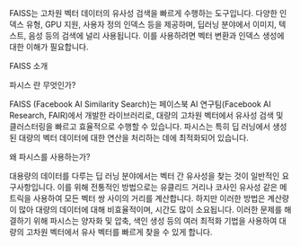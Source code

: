 FAISS는 고차원 벡터 데이터의 유사성 검색을 빠르게 수행하는 도구입니다.
다양한 인덱스 유형, GPU 지원, 사용자 정의 인덱스 등을 제공하며, 딥러닝 분야에서 이미지, 텍스트, 음성 등의 검색에 널리 사용됩니다. 
이를 사용하려면 벡터 변환과 인덱스 생성에 대한 이해가 필요합니다. 

FAISS 소개

파시스 란 무엇인가?

FAISS (Facebook AI Similarity Search)는 페이스북 AI 연구팀(Facebook AI Research, FAIR)에서 개발한 라이브러리로, 
대량의 고차원 벡터에서 유사성 검색 및 클러스터링을 빠르고 효율적으로 수행할 수 있습니다. 
파시스는 특히 딥 러닝에서 생성된 대량의 벡터 데이터에 대한 연산을 처리하는 데에 최적화되어 있습니다.

왜 파시스를 사용하는가?

대용량의 데이터를 다루는 딥 러닝 분야에서는 벡터 간 유사성을 찾는 것이 일반적인 요구사항입니다. 
이를 위해 전통적인 방법으로는 유클리드 거리나 코사인 유사성 같은 메트릭을 사용하여 모든 벡터 쌍 사이의 거리를 계산합니다. 
하지만 이러한 방법은 계산량이 많아 대량의 데이터에 대해 비효율적이며, 시간도 많이 소요됩니다. 
이러한 문제를 해결하기 위해 파시스는 양자화 및 압축, 색인 생성 등의 여러 최적화 기법을 사용하여 대량의 고차원 벡터에서 유사 벡터를 빠르게 찾을 수 있게 합니다.
